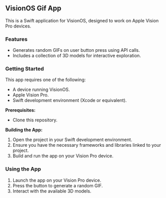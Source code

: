 ## VisionOS Gif App

This is a Swift application for VisionOS, designed to work on Apple Vision Pro devices. 

### Features

* Generates random GIFs on user button press using API calls.
* Includes a collection of 3D models for interactive exploration.

### Getting Started

This app requires one of the following:

* A device running VisionOS.
* Apple Vision Pro.
* Swift development environment (Xcode or equivalent).

**Prerequisites:**

* Clone this repository.

**Building the App:**

1. Open the project in your Swift development environment.
2. Ensure you have the necessary frameworks and libraries linked to your project.
3. Build and run the app on your Vision Pro device.

### Using the App

1. Launch the app on your Vision Pro device.
2. Press the button to generate a random GIF.
3. Interact with the available 3D models.
